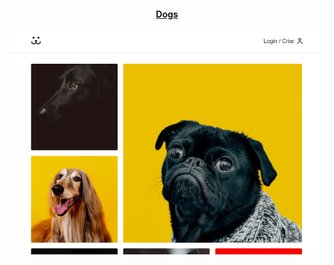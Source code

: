<h4 align="center">
  <a href="https://dogs.origamid.dev/" title="Dogs">Dogs</a>
</h4>

![image](https://github.com/vilarjp/origamid-react/blob/main/dogs.png)
